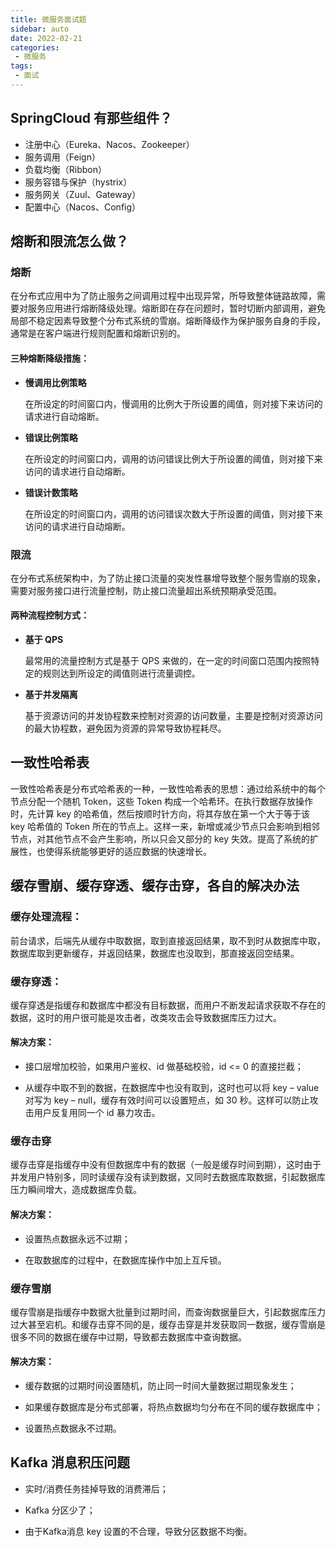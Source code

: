 ```yaml
---
title: 微服务面试题
sidebar: auto
date: 2022-02-21
categories:
 - 微服务
tags:
 - 面试
---
```


## SpringCloud 有那些组件？

- 注册中心（Eureka、Nacos、Zookeeper）
- 服务调用（Feign）
- 负载均衡（Ribbon）
- 服务容错与保护（hystrix）
- 服务网关（Zuul、Gateway）
- 配置中心（Nacos、Config）


## 熔断和限流怎么做？

### 熔断

在分布式应用中为了防止服务之间调用过程中出现异常，所导致整体链路故障，需要对服务应用进行熔断降级处理。熔断即在存在问题时，暂时切断内部调用，避免局部不稳定因素导致整个分布式系统的雪崩。熔断降级作为保护服务自身的手段，通常是在客户端进行规则配置和熔断识别的。

#### 三种熔断降级措施：

- **慢调用比例策略**

  在所设定的时间窗口内，慢调用的比例大于所设置的阈值，则对接下来访问的请求进行自动熔断。

- **错误比例策略**

  在所设定的时间窗口内，调用的访问错误比例大于所设置的阈值，则对接下来访问的请求进行自动熔断。

- **错误计数策略**

  在所设定的时间窗口内，调用的访问错误次数大于所设置的阈值，则对接下来访问的请求进行自动熔断。

### 限流

在分布式系统架构中，为了防止接口流量的突发性暴增导致整个服务雪崩的现象，需要对服务接口进行流量控制，防止接口流量超出系统预期承受范围。

#### 两种流程控制方式：

- **基于 QPS**

  最常用的流量控制方式是基于 QPS 来做的，在一定的时间窗口范围内按照特定的规则达到所设定的阈值则进行流量调控。

- **基于并发隔离**

  基于资源访问的并发协程数来控制对资源的访问数量，主要是控制对资源访问的最大协程数，避免因为资源的异常导致协程耗尽。



## 一致性哈希表

一致性哈希表是分布式哈希表的一种，一致性哈希表的思想：通过给系统中的每个节点分配一个随机 Token，这些 Token 构成一个哈希环。在执行数据存放操作时，先计算 key 的哈希值，然后按顺时针方向，将其存放在第一个大于等于该 key 哈希值的 Token 所在的节点上。这样一来，新增或减少节点只会影响到相邻节点，对其他节点不会产生影响，所以只会又部分的 key 失效。提高了系统的扩展性，也使得系统能够更好的适应数据的快速增长。



## 缓存雪崩、缓存穿透、缓存击穿，各自的解决办法

### 缓存处理流程：

 前台请求，后端先从缓存中取数据，取到直接返回结果，取不到时从数据库中取，数据库取到更新缓存，并返回结果，数据库也没取到，那直接返回空结果。

### 缓存穿透：

 缓存穿透是指缓存和数据库中都没有目标数据，而用户不断发起请求获取不存在的数据，这时的用户很可能是攻击者，改类攻击会导致数据库压力过大。

#### 解决方案：

- 接口层增加校验，如果用户鉴权、id 做基础校验，id <= 0 的直接拦截；

- 从缓存中取不到的数据，在数据库中也没有取到，这时也可以将 key – value 对写为 key – null，缓存有效时间可以设置短点，如 30 秒。这样可以防止攻击用户反复用同一个 id 暴力攻击。

### 缓存击穿

 缓存击穿是指缓存中没有但数据库中有的数据（一般是缓存时间到期），这时由于并发用户特别多，同时读缓存没有读到数据，又同时去数据库取数据，引起数据库压力瞬间增大，造成数据库负载。

#### 解决方案：

- 设置热点数据永远不过期；

- 在取数据库的过程中，在数据库操作中加上互斥锁。

### 缓存雪崩

 缓存雪崩是指缓存中数据大批量到过期时间，而查询数据量巨大，引起数据库压力过大甚至宕机。和缓存击穿不同的是，缓存击穿是并发获取同一数据，缓存雪崩是很多不同的数据在缓存中过期，导致都去数据库中查询数据。

#### 解决方案：

- 缓存数据的过期时间设置随机，防止同一时间大量数据过期现象发生；

- 如果缓存数据库是分布式部署，将热点数据均匀分布在不同的缓存数据库中；

- 设置热点数据永不过期。



## Kafka 消息积压问题

- 实时/消费任务挂掉导致的消费滞后；

- Kafka 分区少了；

- 由于Kafka消息 key 设置的不合理，导致分区数据不均衡。




